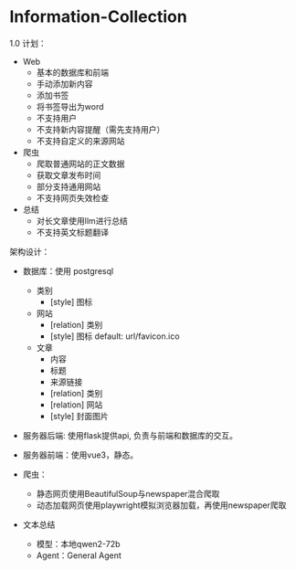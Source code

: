 # Information-Collection



1.0 计划：
- Web
  * 基本的数据库和前端
  * 手动添加新内容
  * 添加书签
  * 将书签导出为word
  * 不支持用户
  * 不支持新内容提醒（需先支持用户）
  * 不支持自定义的来源网站
- 爬虫
  * 爬取普通网站的正文数据
  * 获取文章发布时间
  * 部分支持通用网站
  * 不支持网页失效检查
- 总结
  * 对长文章使用llm进行总结
  * 不支持英文标题翻译

架构设计：

- 数据库：使用 postgresql
  * 类别
    + [style] 图标
  * 网站
    + [relation] 类别
    + [style] 图标 default: url/favicon.ico
  * 文章
    + 内容
    + 标题
    + 来源链接
    + [relation] 类别
    + [relation] 网站
    + [style] 封面图片

- 服务器后端: 使用flask提供api, 负责与前端和数据库的交互。
- 服务器前端：使用vue3，静态。

- 爬虫：
  * 静态网页使用BeautifulSoup与newspaper混合爬取
  * 动态加载网页使用playwright模拟浏览器加载，再使用newspaper爬取
   
- 文本总结
  * 模型：本地qwen2-72b
  * Agent：General Agent
